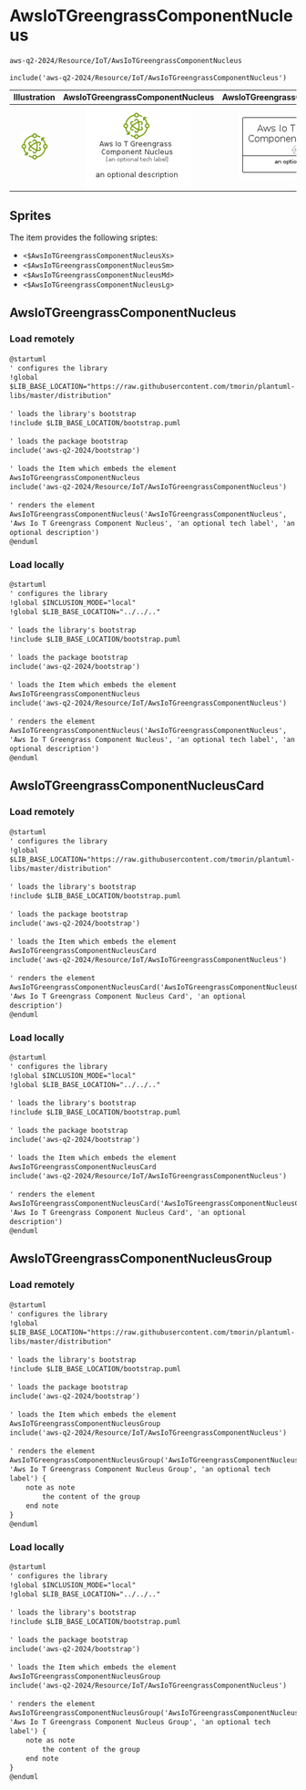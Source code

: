 # AwsIoTGreengrassComponentNucleus


```text
aws-q2-2024/Resource/IoT/AwsIoTGreengrassComponentNucleus
```

```text
include('aws-q2-2024/Resource/IoT/AwsIoTGreengrassComponentNucleus')
```



| Illustration | AwsIoTGreengrassComponentNucleus | AwsIoTGreengrassComponentNucleusCard | AwsIoTGreengrassComponentNucleusGroup |
| :---: | :---: | :---: | :---: |
| ![illustration for Illustration](../../../aws-q2-2024/Resource/IoT/AwsIoTGreengrassComponentNucleus.png) | ![illustration for AwsIoTGreengrassComponentNucleus](../../../aws-q2-2024/Resource/IoT/AwsIoTGreengrassComponentNucleus.Local.png) | ![illustration for AwsIoTGreengrassComponentNucleusCard](../../../aws-q2-2024/Resource/IoT/AwsIoTGreengrassComponentNucleusCard.Local.png) | ![illustration for AwsIoTGreengrassComponentNucleusGroup](../../../aws-q2-2024/Resource/IoT/AwsIoTGreengrassComponentNucleusGroup.Local.png) |



## Sprites
The item provides the following sriptes:

- `<$AwsIoTGreengrassComponentNucleusXs>`
- `<$AwsIoTGreengrassComponentNucleusSm>`
- `<$AwsIoTGreengrassComponentNucleusMd>`
- `<$AwsIoTGreengrassComponentNucleusLg>`





## AwsIoTGreengrassComponentNucleus

### Load remotely
```plantuml
@startuml
' configures the library
!global $LIB_BASE_LOCATION="https://raw.githubusercontent.com/tmorin/plantuml-libs/master/distribution"

' loads the library's bootstrap
!include $LIB_BASE_LOCATION/bootstrap.puml

' loads the package bootstrap
include('aws-q2-2024/bootstrap')

' loads the Item which embeds the element AwsIoTGreengrassComponentNucleus
include('aws-q2-2024/Resource/IoT/AwsIoTGreengrassComponentNucleus')

' renders the element
AwsIoTGreengrassComponentNucleus('AwsIoTGreengrassComponentNucleus', 'Aws Io T Greengrass Component Nucleus', 'an optional tech label', 'an optional description')
@enduml
```

### Load locally
```plantuml
@startuml
' configures the library
!global $INCLUSION_MODE="local"
!global $LIB_BASE_LOCATION="../../.."

' loads the library's bootstrap
!include $LIB_BASE_LOCATION/bootstrap.puml

' loads the package bootstrap
include('aws-q2-2024/bootstrap')

' loads the Item which embeds the element AwsIoTGreengrassComponentNucleus
include('aws-q2-2024/Resource/IoT/AwsIoTGreengrassComponentNucleus')

' renders the element
AwsIoTGreengrassComponentNucleus('AwsIoTGreengrassComponentNucleus', 'Aws Io T Greengrass Component Nucleus', 'an optional tech label', 'an optional description')
@enduml
```

## AwsIoTGreengrassComponentNucleusCard

### Load remotely
```plantuml
@startuml
' configures the library
!global $LIB_BASE_LOCATION="https://raw.githubusercontent.com/tmorin/plantuml-libs/master/distribution"

' loads the library's bootstrap
!include $LIB_BASE_LOCATION/bootstrap.puml

' loads the package bootstrap
include('aws-q2-2024/bootstrap')

' loads the Item which embeds the element AwsIoTGreengrassComponentNucleusCard
include('aws-q2-2024/Resource/IoT/AwsIoTGreengrassComponentNucleus')

' renders the element
AwsIoTGreengrassComponentNucleusCard('AwsIoTGreengrassComponentNucleusCard', 'Aws Io T Greengrass Component Nucleus Card', 'an optional description')
@enduml
```

### Load locally
```plantuml
@startuml
' configures the library
!global $INCLUSION_MODE="local"
!global $LIB_BASE_LOCATION="../../.."

' loads the library's bootstrap
!include $LIB_BASE_LOCATION/bootstrap.puml

' loads the package bootstrap
include('aws-q2-2024/bootstrap')

' loads the Item which embeds the element AwsIoTGreengrassComponentNucleusCard
include('aws-q2-2024/Resource/IoT/AwsIoTGreengrassComponentNucleus')

' renders the element
AwsIoTGreengrassComponentNucleusCard('AwsIoTGreengrassComponentNucleusCard', 'Aws Io T Greengrass Component Nucleus Card', 'an optional description')
@enduml
```

## AwsIoTGreengrassComponentNucleusGroup

### Load remotely
```plantuml
@startuml
' configures the library
!global $LIB_BASE_LOCATION="https://raw.githubusercontent.com/tmorin/plantuml-libs/master/distribution"

' loads the library's bootstrap
!include $LIB_BASE_LOCATION/bootstrap.puml

' loads the package bootstrap
include('aws-q2-2024/bootstrap')

' loads the Item which embeds the element AwsIoTGreengrassComponentNucleusGroup
include('aws-q2-2024/Resource/IoT/AwsIoTGreengrassComponentNucleus')

' renders the element
AwsIoTGreengrassComponentNucleusGroup('AwsIoTGreengrassComponentNucleusGroup', 'Aws Io T Greengrass Component Nucleus Group', 'an optional tech label') {
    note as note
        the content of the group
    end note
}
@enduml
```

### Load locally
```plantuml
@startuml
' configures the library
!global $INCLUSION_MODE="local"
!global $LIB_BASE_LOCATION="../../.."

' loads the library's bootstrap
!include $LIB_BASE_LOCATION/bootstrap.puml

' loads the package bootstrap
include('aws-q2-2024/bootstrap')

' loads the Item which embeds the element AwsIoTGreengrassComponentNucleusGroup
include('aws-q2-2024/Resource/IoT/AwsIoTGreengrassComponentNucleus')

' renders the element
AwsIoTGreengrassComponentNucleusGroup('AwsIoTGreengrassComponentNucleusGroup', 'Aws Io T Greengrass Component Nucleus Group', 'an optional tech label') {
    note as note
        the content of the group
    end note
}
@enduml
```

